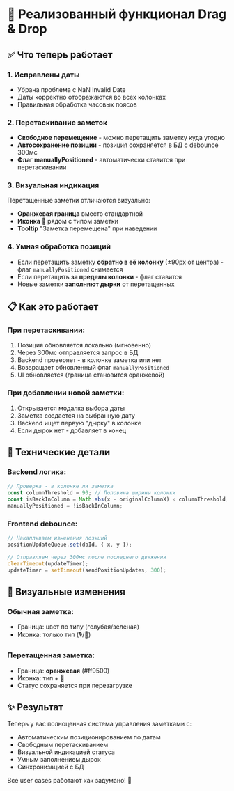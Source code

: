 # 🎯 Реализованный функционал Drag & Drop

## ✅ Что теперь работает

### 1. Исправлены даты
- Убрана проблема с NaN Invalid Date
- Даты корректно отображаются во всех колонках
- Правильная обработка часовых поясов

### 2. Перетаскивание заметок
- **Свободное перемещение** - можно перетащить заметку куда угодно
- **Автосохранение позиции** - позиция сохраняется в БД с debounce 300мс
- **Флаг manuallyPositioned** - автоматически ставится при перетаскивании

### 3. Визуальная индикация
Перетащенные заметки отличаются визуально:
- **Оранжевая граница** вместо стандартной
- **Иконка 📍** рядом с типом заметки
- **Tooltip** "Заметка перемещена" при наведении

### 4. Умная обработка позиций
- Если перетащить заметку **обратно в её колонку** (±90px от центра) - флаг `manuallyPositioned` снимается
- Если перетащить **за пределы колонки** - флаг ставится
- Новые заметки **заполняют дырки** от перетащенных

## 📋 Как это работает

### При перетаскивании:
1. Позиция обновляется локально (мгновенно)
2. Через 300мс отправляется запрос в БД
3. Backend проверяет - в колонке заметка или нет
4. Возвращает обновленный флаг `manuallyPositioned`
5. UI обновляется (граница становится оранжевой)

### При добавлении новой заметки:
1. Открывается модалка выбора даты
2. Заметка создается на выбранную дату
3. Backend ищет первую "дырку" в колонке
4. Если дырок нет - добавляет в конец

## 🔧 Технические детали

### Backend логика:
```javascript
// Проверка - в колонке ли заметка
const columnThreshold = 90; // Половина ширины колонки
const isBackInColumn = Math.abs(x - originalColumnX) < columnThreshold;
manuallyPositioned = !isBackInColumn;
```

### Frontend debounce:
```javascript
// Накапливаем изменения позиций
positionUpdateQueue.set(dbId, { x, y });

// Отправляем через 300мс после последнего движения
clearTimeout(updateTimer);
updateTimer = setTimeout(sendPositionUpdates, 300);
```

## 🎨 Визуальные изменения

### Обычная заметка:
- Граница: цвет по типу (голубая/зеленая)
- Иконка: только тип (🎙️/📝)

### Перетащенная заметка:
- Граница: **оранжевая** (#ff9500)
- Иконка: тип + **📍**
- Статус сохраняется при перезагрузке

## ✨ Результат

Теперь у вас полноценная система управления заметками с:
- Автоматическим позиционированием по датам
- Свободным перетаскиванием
- Визуальной индикацией статуса
- Умным заполнением дырок
- Синхронизацией с БД

Все user cases работают как задумано! 🚀